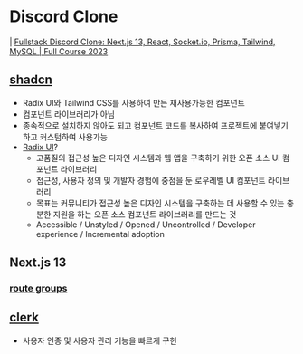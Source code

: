 # Discord Clone

| [Fullstack Discord Clone: Next.js 13, React, Socket.io, Prisma, Tailwind, MySQL | Full Course 2023](https://www.youtube.com/watch?v=ZbX4Ok9YX94)

## [shadcn](https://ui.shadcn.com/docs)

- Radix UI와 Tailwind CSS를 사용하여 만든 재사용가능한 컴포넌트
- 컴포넌트 라이브러리가 아님 
- 종속적으로 설치하지 않아도 되고 컴포넌트 코드를 복사하여 프로젝트에 붙여넣기하고 커스텀하여 사용가능
- [Radix UI](https://www.radix-ui.com/primitives/docs/overview/introduction)?
  - 고품질의 접근성 높은 디자인 시스템과 웹 앱을 구축하기 위한 오픈 소스 UI 컴포넌트 라이브러리
  - 접근성, 사용자 정의 및 개발자 경험에 중점을 둔 로우레벨 UI 컴포넌트 라이브러리
  - 목표는 커뮤니티가 접근성 높은 디자인 시스템을 구축하는 데 사용할 수 있는 충분한 지원을 하는 오픈 소스 컴포넌트 라이브러리를 만드는 것
  - Accessible / Unstyled / Opened / Uncontrolled / Developer experience / Incremental adoption

## Next.js 13 

### [route groups](https://nextjs.org/docs/app/building-your-application/routing/colocation#route-groups)

## [clerk](https://clerk.com/)

- 사용자 인증 및 사용자 관리 기능을 빠르게 구현
